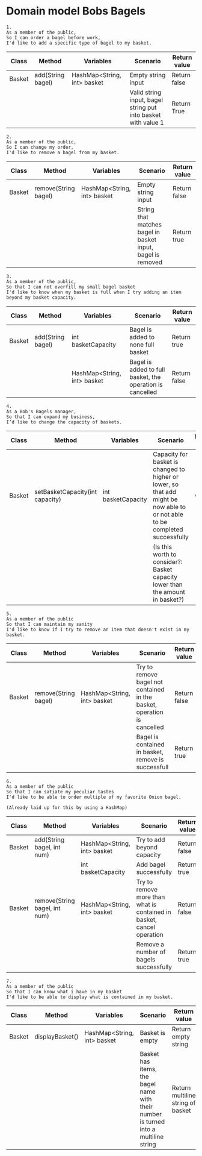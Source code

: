 # Domain model Bobs Bagels

```
1.
As a member of the public,
So I can order a bagel before work,
I'd like to add a specific type of bagel to my basket.
```

| Class  | Method            | Variables                   | Scenario                                                      | Return value |
|--------|-------------------|-----------------------------|---------------------------------------------------------------|--------------|
| Basket | add(String bagel) | HashMap<String, int> basket | Empty string input                                            | Return false |
|        |                   |                             | Valid string input, bagel string put into basket with value 1 | Return True  |

```
2.
As a member of the public,
So I can change my order,
I'd like to remove a bagel from my basket.
```
| Class  | Method               | Variables                   | Scenario                                                    | Return value |
|--------|----------------------|-----------------------------|-------------------------------------------------------------|--------------|
| Basket | remove(String bagel) | HashMap<String, int> basket | Empty string input                                          | Return false |
|        |                      |                             | String that matches bagel in basket input, bagel is removed | Return true  |
```
3.
As a member of the public,
So that I can not overfill my small bagel basket
I'd like to know when my basket is full when I try adding an item beyond my basket capacity.
```
| Class  | Method            | Variables                   | Scenario                                                  | Return value |
|--------|-------------------|-----------------------------|-----------------------------------------------------------|--------------|
| Basket | add(String bagel) | int basketCapacity          | Bagel is added to none full basket                        | Return true  |
|        |                   | HashMap<String, int> basket | Bagel is added to full basket, the operation is cancelled | Return false |
```
4.
As a Bob's Bagels manager,
So that I can expand my business,
I’d like to change the capacity of baskets.
```
| Class  | Method                          | Variables          | Scenario                                                                                                                     | Return value |
|--------|---------------------------------|--------------------|------------------------------------------------------------------------------------------------------------------------------|--------------|
| Basket | setBasketCapacity(int capacity) | int basketCapacity | Capacity for basket is changed to higher or lower, so that add might be now able to or not able to be completed successfully | void         |
|        |                                 |                    | (Is this worth to consider?: Basket capacity lower than the amount in basket?)                                               |              |
```
5.
As a member of the public
So that I can maintain my sanity
I'd like to know if I try to remove an item that doesn't exist in my basket.
```
| Class  | Method               | Variables                   | Scenario                                                                | Return value |
|--------|----------------------|-----------------------------|-------------------------------------------------------------------------|--------------|
| Basket | remove(String bagel) | HashMap<String, int> basket | Try to remove bagel not contained in the basket, operation is cancelled | Return false |
|        |                      |                             | Bagel is contained in basket, remove is successfull                     | Return true  |
```
6.
As a member of the public
So that I can satiate my peculiar tastes
I'd like to be able to order multiple of my favorite Onion bagel.

(Already laid up for this by using a HashMap)
```
| Class  | Method                        | Variables                   | Scenario                                                              | Return value |
|--------|-------------------------------|-----------------------------|-----------------------------------------------------------------------|--------------|
| Basket | add(String bagel, int num)    | HashMap<String, int> basket | Try to add beyond capacity                                            | Return false |
|        |                               | int basketCapacity          | Add bagel successfully                                                | Return true  |
| Basket | remove(String bagel, int num) | HashMap<String, int> basket | Try to remove more than what is contained in basket, cancel operation | Return false |
|        |                               |                             | Remove a number of bagels successfully                                | Return true  |
```
7.
As a member of the public
So that I can know what i have in my basket
I'd like to be able to display what is contained in my basket.
```
| Class  | Method          | Variables                   | Scenario                                                                             | Return value                      |
|--------|-----------------|-----------------------------|--------------------------------------------------------------------------------------|-----------------------------------|
| Basket | displayBasket() | HashMap<String, int> basket | Basket is empty                                                                      | Return empty string               |
|        |                 |                             | Basket has items, the bagel name with their number is turned into a multiline string | Return multiline string of basket |






